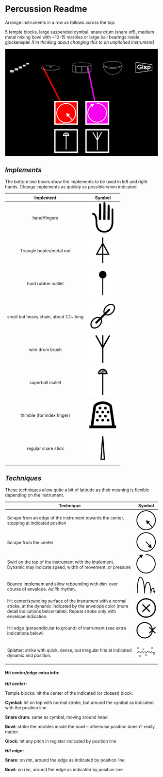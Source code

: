 # Percussion Readme

Arrange instruments in a row as follows across the top:

5 temple blocks, large suspended cymbal, snare drum (snare off), medium metal mixing bowl with ~10-15 marbles or large ball bearings inside, glockenspiel *[I'm thinking about changing this to an unpitched instrument]*

![perc](https://github.com/jasoncharney/syllabary/blob/master/readme-imgs/perc.png?raw=true)

## *Implements*
The bottom two boxes show the implements to be used in left and right hands. Change implements as quickly as possible when indicated. 

| Implement                             | Symbol                                                                                                 |
| :-----------------------------------: | :----------------------------------------------------------------------------------------------------: |
| hand/fingers                          | ![hand](https://github.com/jasoncharney/syllabary/blob/master/readme-imgs/hand.png?raw=true)           |
| Triangle beater/metal rod             | ![beater](https://github.com/jasoncharney/syllabary/blob/master/readme-imgs/beater.png?raw=true)       |
| hard rubber mallet                    | ![mallet](https://github.com/jasoncharney/syllabary/blob/master/readme-imgs/mallet.png?raw=true)       |
| small but heavy chain, about 12~ long | ![chain](https://github.com/jasoncharney/syllabary/blob/master/readme-imgs/chain.png?raw=true)         |
| wire drum brush                       | ![brush](https://github.com/jasoncharney/syllabary/blob/master/readme-imgs/brush.png?raw=true)         |
| superball mallet                      | ![superball](https://github.com/jasoncharney/syllabary/blob/master/readme-imgs/superball.png?raw=true) |
| thimble (for index finger)            | ![thimble](https://github.com/jasoncharney/syllabary/blob/master/readme-imgs/thimble.png?raw=true)     |
| regular snare stick                   | ![stick](https://github.com/jasoncharney/syllabary/blob/master/readme-imgs/stick.png?raw=true)         |

## *Techniques*

These techniques allow quite a bit of latitude as their meaning is flexible depending on the instrument.

| Technique                                                                                                                                                                                              | Symbol                                                                                                           |
| ------------------------------------------------------------------------------------------------------------------------------------------------------------------------------------------------------ | :--------------------------------------------------------------------------------------------------------------: |
| Scrape from an edge of the instrument towards the center, stopping at indicated position                                                                                                               | ![scrapetocenter](https://github.com/jasoncharney/syllabary/blob/master/readme-imgs/scrapetocenter.png?raw=true) |
| Scrape from the center                                                                                                                                                                                 | ![scrapetoedge](https://github.com/jasoncharney/syllabary/blob/master/readme-imgs/scrapetoedge.png?raw=true)     |
| Swirl on the top of the instrument with the implement. Dynamic may indicate speed, width of movement, or pressure                                                                                      | ![swirl](https://github.com/jasoncharney/syllabary/blob/master/readme-imgs/swirl.png?raw=true)                   |
| Bounce implement and allow rebounding with *dim.* over course of envelope. *Ad lib* rhythm.                                                                                                            | ![bounce](https://github.com/jasoncharney/syllabary/blob/master/readme-imgs/bounce.png?raw=true)                 |
| Hit center/sounding surface of the instrument with a normal stroke, at the dynamic indicated by the envelope color (more detail indications below table). Repeat stroke only with envelope indication. | ![hitcenter](https://github.com/jasoncharney/syllabary/blob/master/readme-imgs/hitcenter.png?raw=true)           |
| Hit edge (perpendicular to ground) of instrument (see extra indications below)                                                                                                                         | ![hiteedge](https://github.com/jasoncharney/syllabary/blob/master/readme-imgs/hitedge.png?raw=true)              |
| Splatter: strike with quick, dense, but irregular hits at indicated dynamic and position.                                                                                                              | ![splatter](https://github.com/jasoncharney/syllabary/blob/master/readme-imgs/smatter.png?raw=true)              |





#### Hit center/edge extra info:
***Hit center:***

Temple blocks: hit the center of the indicated (or closest) block.

**Cymbal:** hit on top with normal stroke, but around the cymbal as indicated with the position line.

**Snare drum:** same as cymbal, moving around head

**Bowl:** strike the marbles inside the bowl – otherwise position doesn't really matter.

**Glock:** hit any pitch in register indicated by position line

***Hit edge:***

**Snare:** on rim, around the edge as indicated by position line

**Bowl:** on rim, around the edge as indicated by position line


